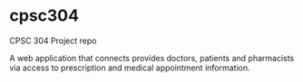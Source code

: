 # cpsc304
CPSC 304 Project repo

A web application that connects provides doctors, patients and pharmacists via access to prescription and medical appointment information.
